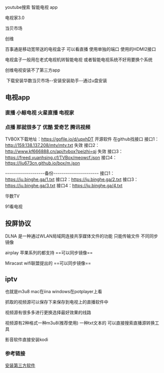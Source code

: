 youtube搜索  智能电视  app

电视家3.0

当贝市场

创维

百事通是移动宽带送的电视盒子  可以看直播 使用单独的端口   使用的HDMI2接口

电视盒子一般用在老式电视机转智能电视   或者智能电视系统不好用要换个系统    

创维电视安装不了第三方app

​	下载安装华数当贝市场--安装安装助手--通过u盘安装



## 电视app

### 直播 小鲸电视  火星直播  电视家

### 点播  那就很多了  优酷  爱奇艺  腾讯视频


TVBOX下载地址：https://gofile.io/d/upxhDT   开源软件  在github找接口
接口1：http://159.138.137.208/mtv/mtv.txt  失效
接口2：http://www.kf666888.cn/api/tvbox?peizhi=qj  失效
接口3：https://freed.yuanhsing.cf/TVBox/meowcf.json
接口4：https://liu673cn.github.io/box/m.json

--------------------备份-----------------------
接口1：https://ju.binghe.ga/1.txt
接口2：https://ju.binghe.ga/2.txt
接口3：https://ju.binghe.ga/3.txt
接口4：https://ju.binghe.ga/4.txt

华数TV

91看电视



## 投屏协议

DLNA   是一种通过WLAN局域网连接共享媒体文件的功能  只能传输文件  不同同步镜像

airplay  苹果系列的都支持  ==可以同步镜像==

Miracast  wifi联盟提出的  ==可以同步镜像==

## iptv

也就是m3u8   mac在iina  windows在potplayer上看

抓取的视频源可以保存下来保存到电视上的直播软件中

视频源有很多多进行更换选择最好效果的线路

视频源有2种格式一种m3u8(推荐使用) 一种txt文本的   可以直接搜索直播源转换工具





影音软件直接安装kodi



### 参考链接

[安装第三方软件](https://www.znds.com/jc/article/864901-1.html)



